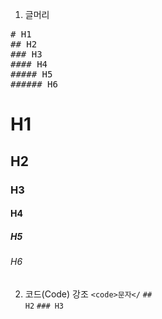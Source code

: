 1. 글머리
<pre>
# H1
## H2
### H3
#### H4
##### H5
###### H6
</pre>
# H1
## H2
### H3
#### H4
##### H5
###### H6

2. 코드(Code) 강조
<code>\<code\>문자\<\/</code>
<code>## H2</code>
<code>### H3</code>
